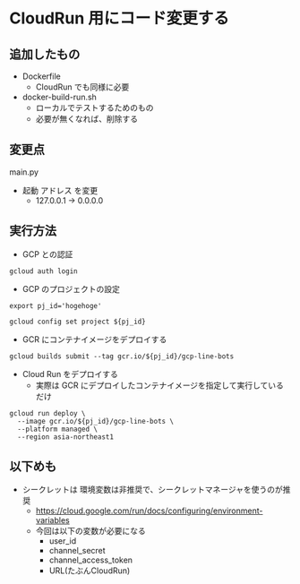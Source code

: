 # CloudRun 用にコード変更する

## 追加したもの

+ Dockerfile
  + CloudRun でも同様に必要
+ docker-build-run.sh
  + ローカルでテストするためのもの
  + 必要が無くなれば、削除する

## 変更点

main.py

+ 起動 アドレス を変更
  + 127.0.0.1 -> 0.0.0.0


## 実行方法

+ GCP との認証

```
gcloud auth login
```

+ GCP のプロジェクトの設定

```
export pj_id='hogehoge'
```
```
gcloud config set project ${pj_id}
```

+ GCR にコンテナイメージをデプロイする

```
gcloud builds submit --tag gcr.io/${pj_id}/gcp-line-bots
```

+ Cloud Run をデプロイする
  + 実際は GCR にデプロイしたコンテナイメージを指定して実行しているだけ

```
gcloud run deploy \
  --image gcr.io/${pj_id}/gcp-line-bots \
  --platform managed \
  --region asia-northeast1
```


## 以下めも

+ シークレットは 環境変数は非推奨で、シークレットマネージャを使うのが推奨
  + https://cloud.google.com/run/docs/configuring/environment-variables
  + 今回は以下の変数が必要になる
    + user_id
    + channel_secret
    + channel_access_token
    + URL(たぶんCloudRun)